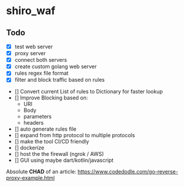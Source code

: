 # shiro_waf

## Todo

- [x] test web server 
- [x] proxy server 
- [x] connect both servers 
- [x] create custom golang web server 
- [x] rules regex file format 
- [x] filter and block traffic based on rules
- [] Convert current List of rules to Dictionary for faster lookup
- [] Improve Blocking based on:
    - URI
    - Body
    - parameters
    - headers
- [] auto generate rules file
- [] expand from http protocol to multiple protocols
- [] make the tool CI/CD friendly
- [] dockerize
- [] host the the firewall (ngrok / AWS)
- [] GUI using maybe dart/kotlin/javascript

Absolute **CHAD** of an article: https://www.codedodle.com/go-reverse-proxy-example.html